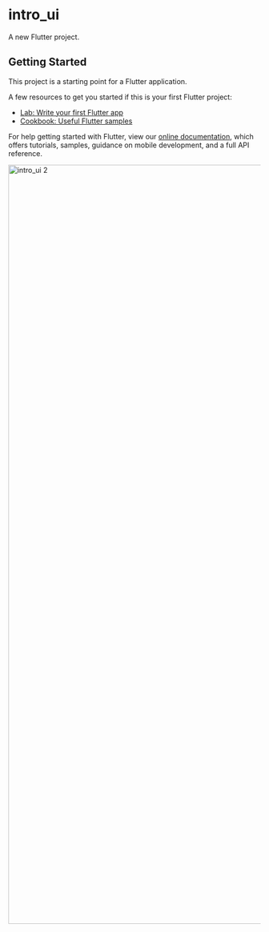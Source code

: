 # intro_ui

A new Flutter project.

## Getting Started

This project is a starting point for a Flutter application.

A few resources to get you started if this is your first Flutter project:

- [Lab: Write your first Flutter app](https://flutter.dev/docs/get-started/codelab)
- [Cookbook: Useful Flutter samples](https://flutter.dev/docs/cookbook)

For help getting started with Flutter, view our
[online documentation](https://flutter.dev/docs), which offers tutorials,
samples, guidance on mobile development, and a full API reference.

<img width="1517" alt="intro_ui 2" src="https://user-images.githubusercontent.com/82129639/135189422-91254c86-2272-44e9-baa9-12e6fe2cb00b.png">
